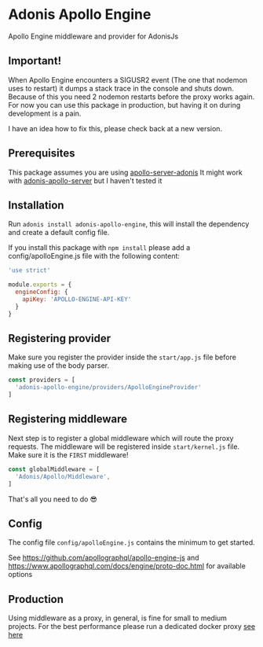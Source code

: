 # Adonis Apollo Engine
Apollo Engine middleware and provider for AdonisJs

## Important!
When Apollo Engine encounters a SIGUSR2 event (The one that nodemon uses to restart) it dumps a stack trace in the console and shuts down.
Because of this you need 2 nodemon restarts before the proxy works again. For now you can use this package in production, but having it on during development is a pain.

I have an idea how to fix this, please check back at a new version.

## Prerequisites
This package assumes you are using [apollo-server-adonis](https://www.npmjs.com/package/apollo-server-adonis)
It might work with [adonis-apollo-server](https://www.npmjs.com/package/adonis-apollo-server) but I haven't tested it

## Installation

Run `adonis install adonis-apollo-engine`, this will install the dependency and create a default config file.

If you install this package with `npm install` please add a config/apolloEngine.js file with the following content:
```js
'use strict'

module.exports = {
  engineConfig: {
    apiKey: 'APOLLO-ENGINE-API-KEY'
  }
}

```

## Registering provider

Make sure you register the provider inside the `start/app.js` file before making use of the body parser.

```js
const providers = [
  'adonis-apollo-engine/providers/ApolloEngineProvider'
]
```

## Registering middleware

Next step is to register a global middleware which will route the proxy requests. The middleware will be registered inside `start/kernel.js` file.
Make sure it is the `FIRST` middleware!

```js
const globalMiddleware = [
  'Adonis/Apollo/Middleware',
]
```

That's all you need to do 😎

## Config

The config file `config/apolloEngine.js`  contains the minimum to get started.

See https://github.com/apollographql/apollo-engine-js
and https://www.apollographql.com/docs/engine/proto-doc.html
for available options

## Production
Using middleware as a proxy, in general, is fine for small to medium projects.
For the best performance please run a dedicated docker proxy
[see here](https://www.apollographql.com/docs/engine/setup-node.html#standalone-docker-container)
